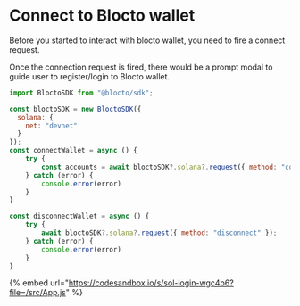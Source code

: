 # Connect to Blocto wallet

Before you started to interact with blocto wallet, you need to fire a connect request.

Once the connection request is fired, there would be a prompt modal to guide user to register/login to Blocto wallet.

```javascript
import BloctoSDK from "@blocto/sdk";

const bloctoSDK = new BloctoSDK({
  solana: {
    net: "devnet"
  }
});
const connectWallet = async () {
    try {
        const accounts = await bloctoSDK?.solana?.request({ method: "connect" }); // wallet address
    } catch (error) {
        console.error(error)
    }
}

const disconnectWallet = async () {
    try {
        await bloctoSDK?.solana?.request({ method: "disconnect" });
    } catch (error) {
        console.error(error)
    }
}
```

{% embed url="https://codesandbox.io/s/sol-login-wgc4b6?file=/src/App.js" %}
